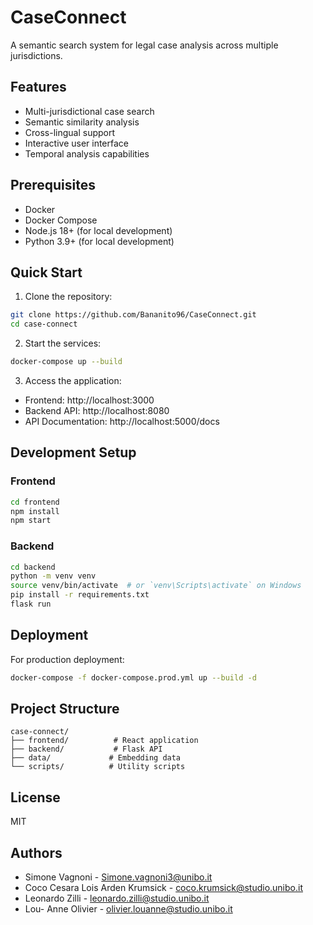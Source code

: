 # CaseConnect

A semantic search system for legal case analysis across multiple jurisdictions.

## Features

- Multi-jurisdictional case search
- Semantic similarity analysis
- Cross-lingual support
- Interactive user interface
- Temporal analysis capabilities

## Prerequisites

- Docker
- Docker Compose
- Node.js 18+ (for local development)
- Python 3.9+ (for local development)

## Quick Start

1. Clone the repository:
```bash
git clone https://github.com/Bananito96/CaseConnect.git
cd case-connect
```

2. Start the services:
```bash
docker-compose up --build
```

3. Access the application:
- Frontend: http://localhost:3000
- Backend API: http://localhost:8080
- API Documentation: http://localhost:5000/docs

## Development Setup

### Frontend

```bash
cd frontend
npm install
npm start
```

### Backend

```bash
cd backend
python -m venv venv
source venv/bin/activate  # or `venv\Scripts\activate` on Windows
pip install -r requirements.txt
flask run
```

## Deployment

For production deployment:

```bash
docker-compose -f docker-compose.prod.yml up --build -d
```

## Project Structure

```
case-connect/
├── frontend/          # React application
├── backend/           # Flask API
├── data/             # Embedding data
└── scripts/          # Utility scripts
```

## License

MIT

## Authors
- Simone Vagnoni - Simone.vagnoni3@unibo.it
- Coco Cesara Lois Arden Krumsick - coco.krumsick@studio.unibo.it 
- Leonardo Zilli - leonardo.zilli@studio.unibo.it
- Lou- Anne Olivier - olivier.louanne@studio.unibo.it
